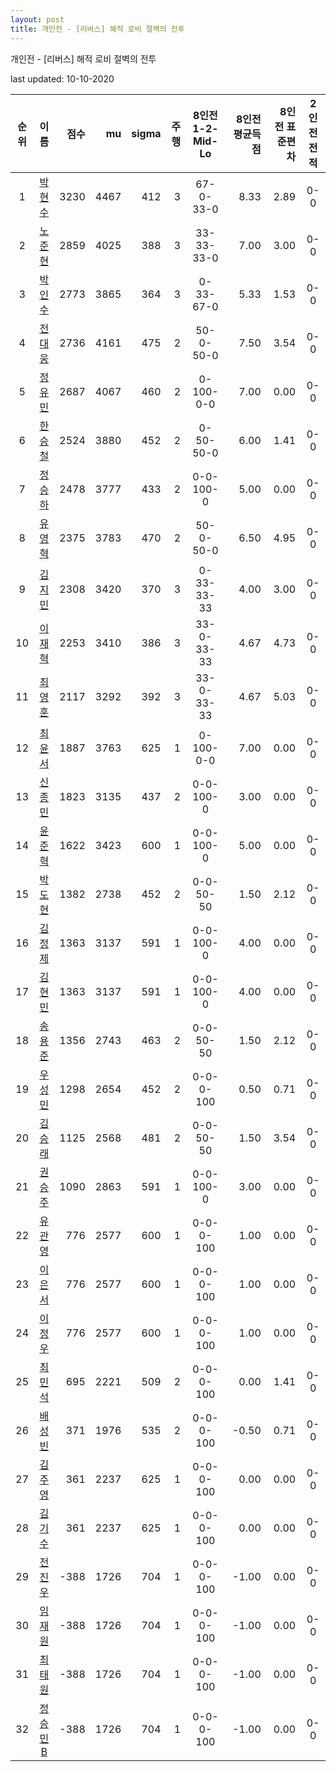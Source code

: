 ```yaml
---
layout: post
title: 개인전 - [리버스] 해적 로비 절벽의 전투
---
```



개인전 - [리버스] 해적 로비 절벽의 전투


last updated: 10-10-2020

| 순위 | 이름 | 점수 | mu | sigma | 주행 | 8인전 1-2-Mid-Lo | 8인전 평균득점 | 8인전 표준편차 | 2인전 전적 |
|:---:|:---:|---:|---:|---:|---:|:---:|---:|---:|:---:|
| 1 | [박현수](../bakhyeonsu) | 3230 | 4467 | 412 | 3 | 67-0-33-0 | 8.33 | 2.89 | 0-0 |
| 2 | [노준현](../nojunhyeon) | 2859 | 4025 | 388 | 3 | 33-33-33-0 | 7.00 | 3.00 | 0-0 |
| 3 | [박인수](../bakinsu) | 2773 | 3865 | 364 | 3 | 0-33-67-0 | 5.33 | 1.53 | 0-0 |
| 4 | [전대웅](../jeondaewoong) | 2736 | 4161 | 475 | 2 | 50-0-50-0 | 7.50 | 3.54 | 0-0 |
| 5 | [정유민](../jeongyumin) | 2687 | 4067 | 460 | 2 | 0-100-0-0 | 7.00 | 0.00 | 0-0 |
| 6 | [한승철](../hanseungcheol) | 2524 | 3880 | 452 | 2 | 0-50-50-0 | 6.00 | 1.41 | 0-0 |
| 7 | [정승하](../jeongseungha) | 2478 | 3777 | 433 | 2 | 0-0-100-0 | 5.00 | 0.00 | 0-0 |
| 8 | [유영혁](../yuyeonghyeok) | 2375 | 3783 | 470 | 2 | 50-0-50-0 | 6.50 | 4.95 | 0-0 |
| 9 | [김지민](../gimjimin) | 2308 | 3420 | 370 | 3 | 0-33-33-33 | 4.00 | 3.00 | 0-0 |
| 10 | [이재혁](../ijaehyeok) | 2253 | 3410 | 386 | 3 | 33-0-33-33 | 4.67 | 4.73 | 0-0 |
| 11 | [최영훈](../choiyeonghun) | 2117 | 3292 | 392 | 3 | 33-0-33-33 | 4.67 | 5.03 | 0-0 |
| 12 | [최윤서](../choiyunseo) | 1887 | 3763 | 625 | 1 | 0-100-0-0 | 7.00 | 0.00 | 0-0 |
| 13 | [신종민](../shinjongmin) | 1823 | 3135 | 437 | 2 | 0-0-100-0 | 3.00 | 0.00 | 0-0 |
| 14 | [윤준혁](../yunjunhyeok) | 1622 | 3423 | 600 | 1 | 0-0-100-0 | 5.00 | 0.00 | 0-0 |
| 15 | [박도현](../bakdohyeon) | 1382 | 2738 | 452 | 2 | 0-0-50-50 | 1.50 | 2.12 | 0-0 |
| 16 | [김정제](../gimjeongje) | 1363 | 3137 | 591 | 1 | 0-0-100-0 | 4.00 | 0.00 | 0-0 |
| 17 | [김현민](../gimhyunmin) | 1363 | 3137 | 591 | 1 | 0-0-100-0 | 4.00 | 0.00 | 0-0 |
| 18 | [송용준](../songyongjun) | 1356 | 2743 | 463 | 2 | 0-0-50-50 | 1.50 | 2.12 | 0-0 |
| 19 | [우성민](../useongmin) | 1298 | 2654 | 452 | 2 | 0-0-0-100 | 0.50 | 0.71 | 0-0 |
| 20 | [김승래](../gimseungrae) | 1125 | 2568 | 481 | 2 | 0-0-50-50 | 1.50 | 3.54 | 0-0 |
| 21 | [권승주](../glamint) | 1090 | 2863 | 591 | 1 | 0-0-100-0 | 3.00 | 0.00 | 0-0 |
| 22 | [유관영](../yugwanyeong) | 776 | 2577 | 600 | 1 | 0-0-0-100 | 1.00 | 0.00 | 0-0 |
| 23 | [이은서](../ieunseo) | 776 | 2577 | 600 | 1 | 0-0-0-100 | 1.00 | 0.00 | 0-0 |
| 24 | [이정우](../ijeongu) | 776 | 2577 | 600 | 1 | 0-0-0-100 | 1.00 | 0.00 | 0-0 |
| 25 | [최민석](../choiminseok) | 695 | 2221 | 509 | 2 | 0-0-0-100 | 0.00 | 1.41 | 0-0 |
| 26 | [배성빈](../baeseongbin) | 371 | 1976 | 535 | 2 | 0-0-0-100 | -0.50 | 0.71 | 0-0 |
| 27 | [김주영](../gimjuyeong) | 361 | 2237 | 625 | 1 | 0-0-0-100 | 0.00 | 0.00 | 0-0 |
| 28 | [김기수](../gimgisu) | 361 | 2237 | 625 | 1 | 0-0-0-100 | 0.00 | 0.00 | 0-0 |
| 29 | [전진우](../jeonjinwoo) | -388 | 1726 | 704 | 1 | 0-0-0-100 | -1.00 | 0.00 | 0-0 |
| 30 | [임재원](../imjaewon) | -388 | 1726 | 704 | 1 | 0-0-0-100 | -1.00 | 0.00 | 0-0 |
| 31 | [최태원](../choitaiwon) | -388 | 1726 | 704 | 1 | 0-0-0-100 | -1.00 | 0.00 | 0-0 |
| 32 | [정승민B](../jeongseungminb) | -388 | 1726 | 704 | 1 | 0-0-0-100 | -1.00 | 0.00 | 0-0 |
